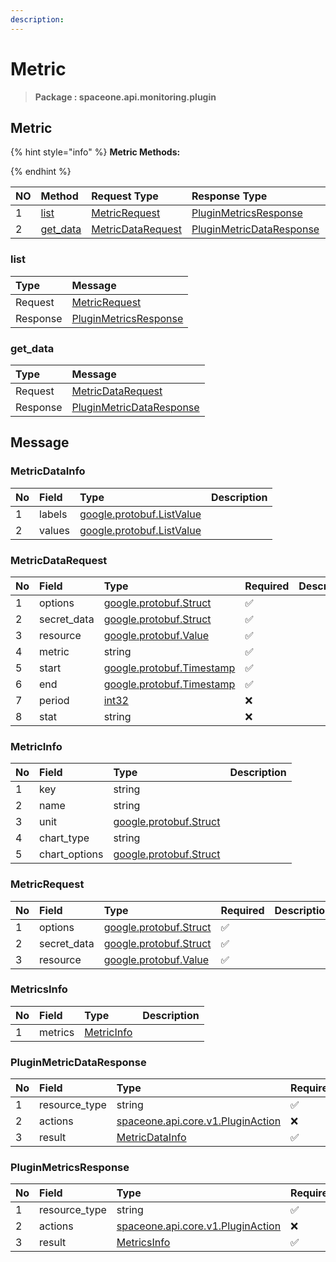 ```yaml
---
description:  
---
```

# Metric

>  **Package : spaceone.api.monitoring.plugin**

## Metric

{% hint style="info" %}
**Metric Methods:**

{%  endhint %}


| NO |  Method | Request Type | Response Type | Description |
| :--- | :--- | :--- | :--- | :--- |
| 1 | [list](Metric.md#list)| [MetricRequest](Metric.md#metricrequest) | [PluginMetricsResponse](Metric.md#pluginmetricsresponse) |  |
| 2 | [get_data](Metric.md#get_data)| [MetricDataRequest](Metric.md#metricdatarequest) | [PluginMetricDataResponse](Metric.md#pluginmetricdataresponse) |  | 
 
 
 
 
### list


| Type | Message |
| :--- | :--- |
| Request | [MetricRequest](Metric.md#metricrequest) |
| Response |  [PluginMetricsResponse](Metric.md#pluginmetricsresponse)  |
 
 
 
 
 
### get_data


| Type | Message |
| :--- | :--- |
| Request | [MetricDataRequest](Metric.md#metricdatarequest) |
| Response |  [PluginMetricDataResponse](Metric.md#pluginmetricdataresponse)  |


## 

## Message

### MetricDataInfo
| No | Field | Type |  Description |
| :--- | :--- | :--- | :--- |
| 1 | labels |[google.protobuf.ListValue](https://developers.google.com/protocol-buffers/docs/reference/overview)||
| 2 | values |[google.protobuf.ListValue](https://developers.google.com/protocol-buffers/docs/reference/overview)||

### MetricDataRequest
| No | Field | Type | Required | Description |
| :--- | :--- | :--- | :--- | :--- |
| 1 | options |[google.protobuf.Struct](https://github.com/protocolbuffers/protobuf/blob/master/src/google/protobuf/struct.proto)|✅||
| 2 | secret_data |[google.protobuf.Struct](https://github.com/protocolbuffers/protobuf/blob/master/src/google/protobuf/struct.proto)|✅||
| 3 | resource |[google.protobuf.Value](https://developers.google.com/protocol-buffers/docs/reference/overview)|✅||
| 4 | metric |string|✅||
| 5 | start |[google.protobuf.Timestamp](https://github.com/protocolbuffers/protobuf/blob/master/src/google/protobuf/timestamp.proto)|✅||
| 6 | end |[google.protobuf.Timestamp](https://github.com/protocolbuffers/protobuf/blob/master/src/google/protobuf/timestamp.proto)|✅||
| 7 | period |[int32](https://github.com/protocolbuffers/protobuf/blob/master/src/google/protobuf/type.proto)|❌||
| 8 | stat |string|❌||

### MetricInfo
| No | Field | Type |  Description |
| :--- | :--- | :--- | :--- |
| 1 | key |string||
| 2 | name |string||
| 3 | unit |[google.protobuf.Struct](https://github.com/protocolbuffers/protobuf/blob/master/src/google/protobuf/struct.proto)||
| 4 | chart_type |string||
| 5 | chart_options |[google.protobuf.Struct](https://github.com/protocolbuffers/protobuf/blob/master/src/google/protobuf/struct.proto)||

### MetricRequest
| No | Field | Type | Required | Description |
| :--- | :--- | :--- | :--- | :--- |
| 1 | options |[google.protobuf.Struct](https://github.com/protocolbuffers/protobuf/blob/master/src/google/protobuf/struct.proto)|✅||
| 2 | secret_data |[google.protobuf.Struct](https://github.com/protocolbuffers/protobuf/blob/master/src/google/protobuf/struct.proto)|✅||
| 3 | resource |[google.protobuf.Value](https://developers.google.com/protocol-buffers/docs/reference/overview)|✅||

### MetricsInfo
| No | Field | Type |  Description |
| :--- | :--- | :--- | :--- |
| 1 | metrics |[MetricInfo](Metric.md#metricinfo)||

### PluginMetricDataResponse
| No | Field | Type | Required | Description |
| :--- | :--- | :--- | :--- | :--- |
| 1 | resource_type |string|✅||
| 2 | actions |[spaceone.api.core.v1.PluginAction](../../core/v1/plugin.md##pluginaction)|❌||
| 3 | result |[MetricDataInfo](Metric.md#metricdatainfo)|✅||

### PluginMetricsResponse
| No | Field | Type | Required | Description |
| :--- | :--- | :--- | :--- | :--- |
| 1 | resource_type |string|✅||
| 2 | actions |[spaceone.api.core.v1.PluginAction](../../core/v1/plugin.md##pluginaction)|❌||
| 3 | result |[MetricsInfo](Metric.md#metricsinfo)|✅||
